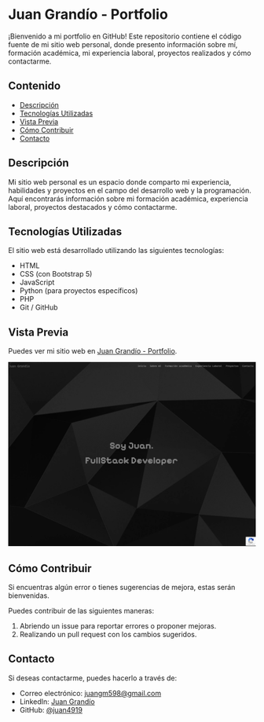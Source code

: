 # Juan Grandío - Portfolio

¡Bienvenido a mi portfolio en GitHub! Este repositorio contiene el código fuente de mi sitio web personal, donde presento información sobre mí, formación académica, mi experiencia laboral, proyectos realizados y cómo contactarme.

## Contenido

- [Descripción](#descripción)
- [Tecnologías Utilizadas](#tecnologías-utilizadas)
- [Vista Previa](#vista-previa)
- [Cómo Contribuir](#cómo-contribuir)
- [Contacto](#contacto)

## Descripción

Mi sitio web personal es un espacio donde comparto mi experiencia, habilidades y proyectos en el campo del desarrollo web y la programación. Aquí encontrarás información sobre mi formación académica, experiencia laboral, proyectos destacados y cómo contactarme.

## Tecnologías Utilizadas

El sitio web está desarrollado utilizando las siguientes tecnologías:

- HTML
- CSS (con Bootstrap 5)
- JavaScript
- Python (para proyectos específicos)
- PHP
- Git / GitHub

## Vista Previa

Puedes ver mi sitio web en [Juan Grandío - Portfolio](https://www.juangrandio.com).

![Vista Previa](/images/screenshot.png)

## Cómo Contribuir

Si encuentras algún error o tienes sugerencias de mejora, estas serán bienvenidas.

Puedes contribuir de las siguientes maneras:

1. Abriendo un issue para reportar errores o proponer mejoras.
2. Realizando un pull request con los cambios sugeridos.

## Contacto

Si deseas contactarme, puedes hacerlo a través de:

- Correo electrónico: [juangm598@gmail.com](mailto:juangm598@gmail.com)
- LinkedIn: [Juan Grandío](https://www.linkedin.com/in/juangrandio/)
- GitHub: [@juan4919](https://www.github.com/juan4919)
